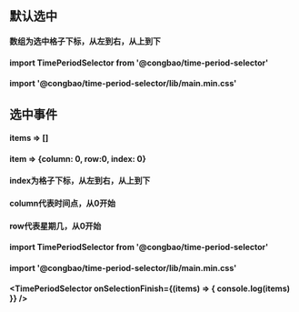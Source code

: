 ## 默认选中

#### 数组为选中格子下标，从左到右，从上到下
#### import TimePeriodSelector from '@congbao/time-period-selector'
#### import '@congbao/time-period-selector/lib/main.min.css'
#### <TimePeriodSelector defaultSelected={[1,2]} />

## 选中事件

#### items => []
#### item => {column: 0, row:0, index: 0}
#### index为格子下标，从左到右，从上到下
#### column代表时间点，从0开始
#### row代表星期几，从0开始

#### import TimePeriodSelector from '@congbao/time-period-selector'
#### import '@congbao/time-period-selector/lib/main.min.css'
#### <TimePeriodSelector onSelectionFinish={(items) => { console.log(items) }} />
